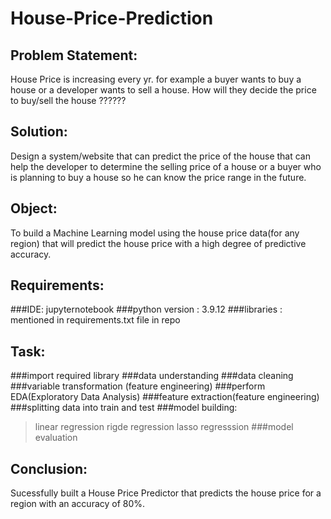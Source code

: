 # House-Price-Prediction

## Problem Statement:
House Price is increasing every yr. for example a buyer wants to buy a house or a developer wants to sell a house. How will they decide the price to buy/sell the house ??????

## Solution:
Design a system/website that can predict the price of the house that can help the developer to determine the selling price of a house or a 
buyer who is planning to buy a house so he can know the price range in the future.

## Object:
To build a Machine Learning model using the house price data(for any region) that will predict the house price with a high degree of predictive accuracy.

## Requirements:
###IDE: jupyternotebook
###python version : 3.9.12
###libraries : mentioned in requirements.txt file in repo


## Task:
###import required library
###data understanding
###data cleaning
###variable transformation (feature engineering)
###perform EDA(Exploratory Data Analysis)
###feature extraction(feature engineering)
###splitting data into train and test
###model building:
  >linear regression
  >rigde regression
  >lasso regresssion
###model evaluation

## Conclusion:
Sucessfully built a House Price Predictor that predicts the house price for a region with an accuracy of 80%.

 
